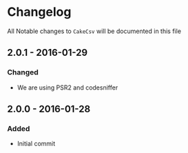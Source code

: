 # Changelog

All Notable changes to `CakeCsv` will be documented in this file

## 2.0.1 - 2016-01-29

### Changed

- We are using PSR2 and codesniffer

## 2.0.0 - 2016-01-28

### Added

- Initial commit
